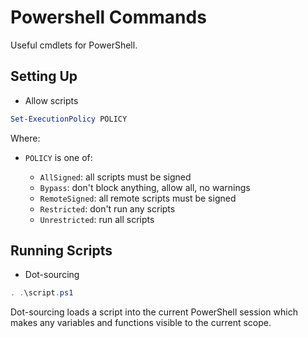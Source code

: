 # Powershell Commands

Useful cmdlets for PowerShell.

## Setting Up

- Allow scripts

```powershell
Set-ExecutionPolicy POLICY
```

Where:

- `POLICY` is one of:

  - `AllSigned`: all scripts must be signed
  - `Bypass`: don't block anything, allow all, no warnings
  - `RemoteSigned`: all remote scripts must be signed
  - `Restricted`: don't run any scripts
  - `Unrestricted`: run all scripts

## Running Scripts

- Dot-sourcing

```powershell
. .\script.ps1
```

Dot-sourcing loads a script into the current PowerShell session which makes any variables and functions visible to the current scope.
